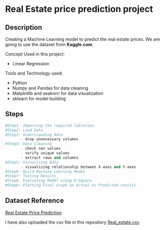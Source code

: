 # Real Estate price prediction project
## **Description**
Creating a Machine Learning model to predict the real estate prices. We are going to use the dataset from **Kaggle.com**.

Concept Used in this project:
* Linear Regression

Tools and Technology used:
* Python
* Numpy and Pandas for data cleaning
* Matplotlib and seaborn for data visualization
* sklearn for model building

## **Steps**
```Python
#Step1: Importing the required libraries
#Step2: Load Data
#Step3: Understanding Data
       - drop unnecessary columns
#Step4: Data Cleaning
       - check nan values
       - verify unique values
       - extract rows and columns
#Step5: Visualizing Data
       - visualizing relationship between X-axes and Y-axes
#Step6: Build Machine Learning Model
#Step7: Testing Results
#Step8: Evaluating Model using R-Square
#Step9: Plotting Final Graph on Actual vs Predicted results
```
## **Dataset Reference**
[Real Estate Price Prediction](https://www.kaggle.com/ravikishore/real-estate-price-prediction)

I have also uploaded the csv file in this repository [Real_estate.csv](https://github.com/ColonelAVP/Linear-Regression/blob/master/Real_Estate.csv)







